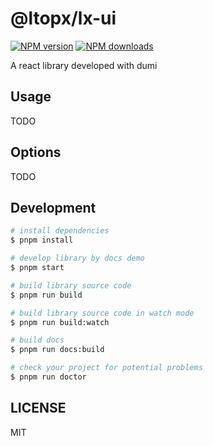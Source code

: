 # @ltopx/lx-ui

[![NPM version](https://img.shields.io/npm/v/@ltopx/lx-ui.svg?style=flat)](https://npmjs.org/package/@ltopx/lx-ui)
[![NPM downloads](http://img.shields.io/npm/dm/@ltopx/lx-ui.svg?style=flat)](https://npmjs.org/package/@ltopx/lx-ui)

A react library developed with dumi

## Usage

TODO

## Options

TODO

## Development

```bash
# install dependencies
$ pnpm install

# develop library by docs demo
$ pnpm start

# build library source code
$ pnpm run build

# build library source code in watch mode
$ pnpm run build:watch

# build docs
$ pnpm run docs:build

# check your project for potential problems
$ pnpm run doctor
```

## LICENSE

MIT
